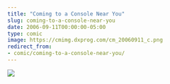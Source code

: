 ```yaml
---
title: "Coming to a Console Near You"
slug: coming-to-a-console-near-you
date: 2006-09-11T00:00:00-05:00
type: comic
image: https://cmimg.dxprog.com/cm_20060911_c.png
redirect_from:
- comic/coming-to-a-console-near-you/
---
```

[![](https://cmimg.dxprog.com/cm_20060911_c.png)](https://cmimg.dxprog.com/cm_20060911_c.png)



